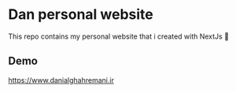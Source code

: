 # Dan personal website

This repo contains my personal website that i created with NextJs 🚀

## Demo

https://www.danialghahremani.ir
